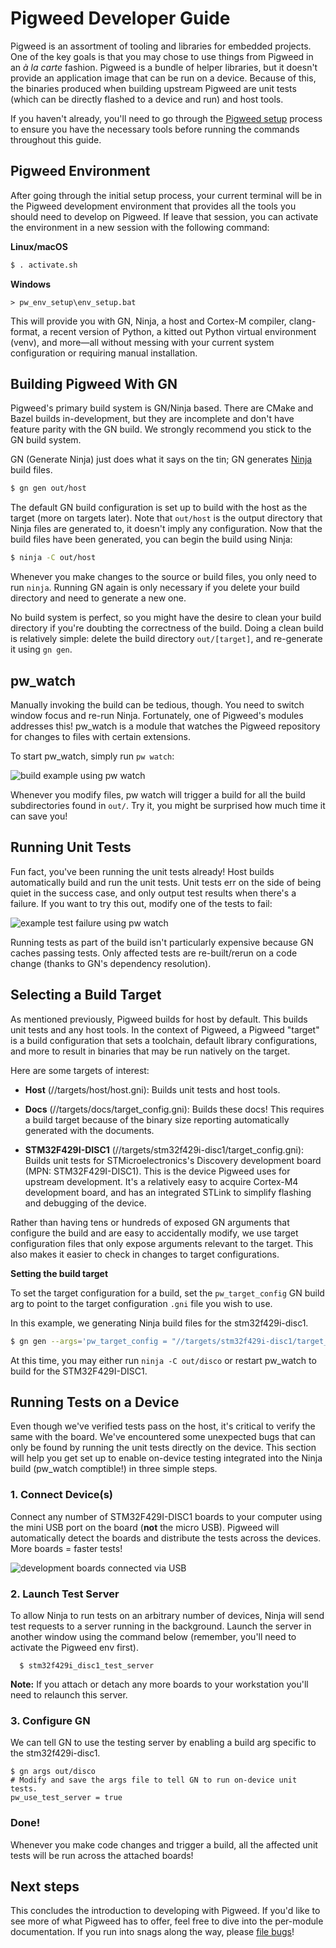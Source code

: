 # Pigweed Developer Guide

Pigweed is an assortment of tooling and libraries for embedded projects. One
of the key goals is that you may chose to use things from Pigweed in an *à la
carte* fashion. Pigweed is a bundle of helper libraries, but it doesn't provide
an application image that can be run on a device. Because of this, the binaries
produced when building upstream Pigweed are unit tests (which can be directly
flashed to a device and run) and host tools.

If you haven't already, you'll need to go through the [Pigweed setup](setup.md)
process to ensure you have the necessary tools before running the commands
throughout this guide.

## Pigweed Environment

After going through the initial setup process, your current terminal will be in
the Pigweed development environment that provides all the tools you should need
to develop on Pigweed. If leave that session, you can activate the
environment in a new session with the following command:

**Linux/macOS**
```bash
$ . activate.sh
```

**Windows**
```batch
> pw_env_setup\env_setup.bat
```

This will provide you with GN, Ninja, a host and Cortex-M compiler,
clang-format, a recent version of Python, a kitted out Python virtual
environment (venv), and more—all without messing with your current system
configuration or requiring manual installation.

## Building Pigweed With GN

Pigweed's primary build system is GN/Ninja based. There are
CMake and Bazel builds in-development, but they are incomplete and don't have
feature parity with the GN build. We strongly recommend you stick to the GN
build system.

GN (Generate Ninja) just does what it says on the tin; GN generates
[Ninja](https://ninja-build.org/) build files.

```bash
$ gn gen out/host
```

The default GN build configuration is set up to build with the host as the
target (more on targets later). Note that `out/host` is the output directory
that Ninja files are generated to, it doesn't imply any configuration. Now that
the build files have been generated, you can begin the build using Ninja:

```bash
$ ninja -C out/host
```

Whenever you make changes to the source or build files, you only need to run
`ninja`. Running GN again is only necessary if you delete your build directory
and need to generate a new one.

No build system is perfect, so you might have the desire to clean your build
directory if you're doubting the correctness of the build. Doing a clean build
is relatively simple: delete the build directory `out/[target]`, and
re-generate it using `gn gen`.

## pw_watch

Manually invoking the build can be tedious, though. You need to switch window
focus and re-run Ninja. Fortunately, one of Pigweed's modules addresses this!
pw_watch is a module that watches the Pigweed repository for changes to files
with certain extensions.

To start pw_watch, simply run `pw watch`:

![build example using pw watch](images/pw_watch_build_demo.gif)

Whenever you modify files, pw watch will trigger a build for all the build
subdirectories found in `out/`. Try it, you might be surprised how much time it
can save you!

## Running Unit Tests

Fun fact, you've been running the unit tests already! Host builds automatically
build and run the unit tests. Unit tests err on the side of being quiet in the
success case, and only output test results when there's a failure. If you want
to try this out, modify one of the tests to fail:

![example test failure using pw watch](images/pw_watch_test_demo.gif)

Running tests as part of the build isn't particularly expensive because GN
caches passing tests. Only affected tests are re-built/rerun on a code change
(thanks to GN's dependency resolution).

## Selecting a Build Target

As mentioned previously, Pigweed builds for host by default. This builds unit
tests and any host tools. In the context of Pigweed, a Pigweed "target" is a
build configuration that sets a toolchain, default library configurations,
and more to result in binaries that may be run natively on the target.

Here are some targets of interest:

 - **Host** (//targets/host/host.gni): Builds unit tests and host tools.

 - **Docs** (//targets/docs/target_config.gni): Builds these docs! This requires
   a build target because of the binary size reporting automatically generated
   with the documents.

 - **STM32F429I-DISC1** (//targets/stm32f429i-disc1/target_config.gni): Builds
   unit tests for STMicroelectronics's Discovery development board (MPN:
   STM32F429I-DISC1). This is the device Pigweed uses for upstream development.
   It's a relatively easy to acquire Cortex-M4 development board, and has an
   integrated STLink to simplify flashing and debugging of the device.

Rather than having tens or hundreds of exposed GN arguments that configure the
build and are easy to accidentally modify, we use target configuration files
that only expose arguments relevant to the target. This also makes it easier
to check in changes to target configurations.

**Setting the build target**

To set the target configuration for a build, set the `pw_target_config` GN build
arg to point to the target configuration `.gni` file you wish to use.

In this example, we generating Ninja build files for the stm32f429i-disc1.
```bash
$ gn gen --args='pw_target_config = "//targets/stm32f429i-disc1/target_config.gni"' out/disco
```

At this time, you may either run `ninja -C out/disco` or restart pw_watch to
build for the STM32F429I-DISC1.

## Running Tests on a Device

Even though we've verified tests pass on the host, it's critical to verify the
same with the board. We've encountered some unexpected bugs that can only be
found by running the unit tests directly on the device. This section will help
you get set up to enable on-device testing integrated into the Ninja build
(pw_watch comptible!) in three simple steps.

### 1. Connect Device(s)
Connect any number of STM32F429I-DISC1 boards to your computer using the mini
USB port on the board (**not** the micro USB). Pigweed will automatically detect
the boards and distribute the tests across the devices. More boards = faster
tests!

![development boards connected via USB](images/stm32f429i-disc1_connected.jpg)

### 2. Launch Test Server
To allow Ninja to run tests on an arbitrary number of devices, Ninja will send
test requests to a server running in the background. Launch the server in
another window using the command below (remember, you'll need to activate the
Pigweed env first).

```shell
  $ stm32f429i_disc1_test_server
```

**Note:** If you attach or detach any more boards to your workstation you'll
need to relaunch this server.

### 3. Configure GN

We can tell GN to use the testing server by enabling a build arg specific to
the stm32f429i-disc1.

```shell
$ gn args out/disco
# Modify and save the args file to tell GN to run on-device unit tests.
pw_use_test_server = true
```

### Done!

Whenever you make code changes and trigger a build, all the affected unit tests
will be run across the attached boards!

## Next steps

This concludes the introduction to developing with Pigweed. If you'd like to see
more of what Pigweed has to offer, feel free to dive into the per-module
documentation. If you run into snags along the way, please [file
bugs](https://bugs.chromium.org/p/pigweed/issues/entry)!
